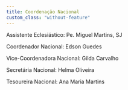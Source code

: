 ```yaml
---
title: Coordenação Nacional
custom_class: "without-feature"
---
```


Assistente Eclesiástico: Pe. Miguel Martins, SJ

Coordenador Nacional: Edson Guedes

Vice-Coordenadora Nacional: Gilda Carvalho

Secretária Nacional: Helma Oliveira

Tesoureira Nacional: Ana Maria Martins
